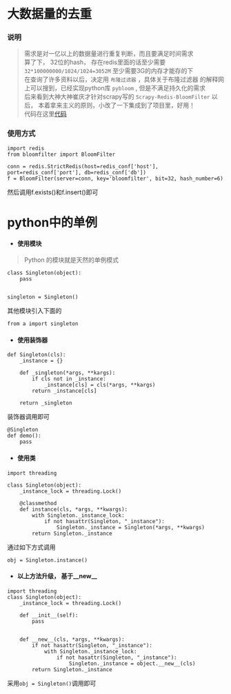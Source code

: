 <!-- END doctoc generated TOC please keep comment here to allow auto update -->

# 大数据量的去重
### 说明
> 需求是对一亿以上的数据量进行重复判断，而且要满足时间需求  
> 算了下， 32位的hash， 存在redis里面的话至少需要 `32*100000000/1024/1024=3052M` 
> 至少需要3G的内存才能存的下  
> 在查询了许多资料以后，决定用 `布隆过滤器` ，具体关于布隆过滤器
> 的解释网上可以搜到，已经实现python库 `pybloom` , 但是不满足持久化的需求  
> 后来看到大神大神崔庆才针对scrapy写的 `Scrapy-Redis-BloomFilter` 以后，
> 本着拿来主义的原则，小改了一下集成到了项目里，好用！  
> 代码在这里[代码](./utils/bloomfilter.py)

### 使用方式
```text
import redis
from bloomfilter import BloomFilter

conn = redis.StrictRedis(host=redis_conf['host'], port=redis_conf['port'], db=redis_conf['db'])
f = BloomFilter(server=conn, key='bloomfilter', bit=32, hash_number=6)

```
然后调用f.exists()和f.insert()即可

# python中的单例  

- #### 使用模块  
>  Python 的模块就是天然的单例模式  
```
class Singleton(object):
    pass


singleton = Singleton()
```
其他模块引入下面的
```shell script
from a import singleton
```
- #### 使用装饰器
```shell script
def Singleton(cls):
    _instance = {}

    def _singleton(*args, **kargs):
        if cls not in _instance:
            _instance[cls] = cls(*args, **kargs)
        return _instance[cls]

    return _singleton
```
装饰器调用即可
```shell script
@Singleton
def demo():
    pass
```

- #### 使用类
```shell script
import threading

class Singleton(object):
    _instance_lock = threading.Lock()

    @classmethod
    def instance(cls, *args, **kwargs):
        with Singleton._instance_lock:
            if not hasattr(Singleton, "_instance"):
                Singleton._instance = Singleton(*args, **kwargs)
        return Singleton._instance
```
通过如下方式调用
```shell script
obj = Singleton.instance()
```

- #### 以上方法升级， 基于__new__
```shell script
import threading
class Singleton(object):
    _instance_lock = threading.Lock()

    def __init__(self):
        pass


    def __new__(cls, *args, **kwargs):
        if not hasattr(Singleton, "_instance"):
            with Singleton._instance_lock:
                if not hasattr(Singleton, "_instance"):
                    Singleton._instance = object.__new__(cls)  
        return Singleton._instance
```
采用`obj = Singleton()`调用即可

